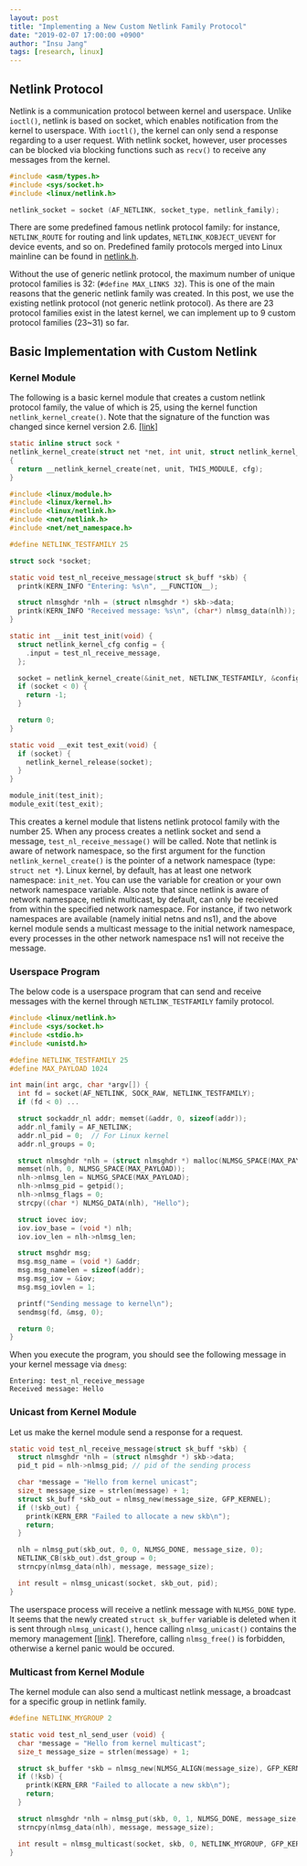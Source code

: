 ```yaml
---
layout: post
title: "Implementing a New Custom Netlink Family Protocol"
date: "2019-02-07 17:00:00 +0900"
author: "Insu Jang"
tags: [research, linux]
---
```


## Netlink Protocol

Netlink is a communication protocol between kernel and userspace.
Unlike `ioctl()`, netlink is based on socket, which enables notification from the kernel to userspace.
With `ioctl()`, the kernel can only send a response regarding to a user request.
With netlink socket, however, user processes can be blocked via blocking functions such as `recv()`
to receive any messages from the kernel.

```c
#include <asm/types.h>
#include <sys/socket.h>
#include <linux/netlink.h>

netlink_socket = socket (AF_NETLINK, socket_type, netlink_family);
```

There are some predefined famous netlink protocol family:
for instance, `NETLINK_ROUTE` for routing and link updates,
`NETLINK_KOBJECT_UEVENT` for device events, and so on.
Predefined family protocols merged into Linux mainline can be found in [netlink.h](https://elixir.bootlin.com/linux/latest/source/include/uapi/linux/netlink.h#L9).

Without the use of generic netlink protocol, the maximum number of unique protocol families is 32: (`#define MAX_LINKS 32`).
This is one of the main reasons that the generic netlink family was created.
In this post, we use the existing netlink protocol (not generic netlink protocol).
As there are 23 protocol families exist in the latest kernel, we can implement up to 9 custom protocol families (23~31) so far.

## Basic Implementation with Custom Netlink

### Kernel Module

The following is a basic kernel module that creates a custom netlink protocol family, the value of which is 25, using the kernel function `netlink_kernel_create()`.
Note that the signature of the function was changed since kernel version 2.6.
[\[link\]](https://elixir.bootlin.com/linux/latest/source/include/linux/netlink.h#L58)

```c
static inline struct sock *
netlink_kernel_create(struct net *net, int unit, struct netlink_kernel_cfg *cfg)
{
  return __netlink_kernel_create(net, unit, THIS_MODULE, cfg);
}
```

```c
#include <linux/module.h>
#include <linux/kernel.h>
#include <linux/netlink.h>
#include <net/netlink.h>
#include <net/net_namespace.h>

#define NETLINK_TESTFAMILY 25

struct sock *socket;

static void test_nl_receive_message(struct sk_buff *skb) {
  printk(KERN_INFO "Entering: %s\n", __FUNCTION__);

  struct nlmsghdr *nlh = (struct nlmsghdr *) skb->data;
  printk(KERN_INFO "Received message: %s\n", (char*) nlmsg_data(nlh));
}

static int __init test_init(void) {
  struct netlink_kernel_cfg config = {
    .input = test_nl_receive_message,
  };

  socket = netlink_kernel_create(&init_net, NETLINK_TESTFAMILY, &config);
  if (socket < 0) {
    return -1;
  }

  return 0;
}

static void __exit test_exit(void) {
  if (socket) {
    netlink_kernel_release(socket);
  }
}

module_init(test_init);
module_exit(test_exit);
```

This creates a kernel module that listens netlink protocol family with the number 25.
When any process creates a netlink socket and send a message, `test_nl_receive_message()` will be called.
Note that netlink is aware of network namespace, so the first argument for the function `netlink_kernel_create()` is the pointer of a network namespace (type: `struct net *`).
Linux kernel, by default, has at least one network namespace: `init_net`.
You can use the variable for creation or your own network namespace variable.
Also note that since netlink is aware of network namespace, netlink multicast, by default, can only be received from within the specified network namespace.
For instance, if two network namespaces are available (namely initial netns and ns1), and the above kernel module sends a multicast message to the initial network namespace, every processes in the other network namespace ns1 will not receive the message.

### Userspace Program

The below code is a userspace program that can send and receive messages with the kernel
through `NETLINK_TESTFAMILY` family protocol.

```c
#include <linux/netlink.h>
#include <sys/socket.h>
#include <stdio.h>
#include <unistd.h>

#define NETLINK_TESTFAMILY 25
#define MAX_PAYLOAD 1024

int main(int argc, char *argv[]) {
  int fd = socket(AF_NETLINK, SOCK_RAW, NETLINK_TESTFAMILY);
  if (fd < 0) ...

  struct sockaddr_nl addr; memset(&addr, 0, sizeof(addr));
  addr.nl_family = AF_NETLINK;
  addr.nl_pid = 0;  // For Linux kernel
  addr.nl_groups = 0;

  struct nlmsghdr *nlh = (struct nlmsghdr *) malloc(NLMSG_SPACE(MAX_PAYLOAD));
  memset(nlh, 0, NLMSG_SPACE(MAX_PAYLOAD));
  nlh->nlmsg_len = NLMSG_SPACE(MAX_PAYLOAD);
  nlh->nlmsg_pid = getpid();
  nlh->nlmsg_flags = 0;
  strcpy((char *) NLMSG_DATA(nlh), "Hello");

  struct iovec iov;
  iov.iov_base = (void *) nlh;
  iov.iov_len = nlh->nlmsg_len;

  struct msghdr msg;
  msg.msg_name = (void *) &addr;
  msg.msg_namelen = sizeof(addr);
  msg.msg_iov = &iov;
  msg.msg_iovlen = 1;

  printf("Sending message to kernel\n");
  sendmsg(fd, &msg, 0);

  return 0;
}

```

When you execute the program, you should see the following message in your kernel message via `dmesg`:

```
Entering: test_nl_receive_message
Received message: Hello
```

### Unicast from Kernel Module

Let us make the kernel module send a response for a request.

```c
static void test_nl_receive_message(struct sk_buff *skb) {
  struct nlmsghdr *nlh = (struct nlmsghdr *) skb->data;
  pid_t pid = nlh->nlmsg_pid; // pid of the sending process

  char *message = "Hello from kernel unicast";
  size_t message_size = strlen(message) + 1;
  struct sk_buff *skb_out = nlmsg_new(message_size, GFP_KERNEL);
  if (!skb_out) {
    printk(KERN_ERR "Failed to allocate a new skb\n");
    return;
  }

  nlh = nlmsg_put(skb_out, 0, 0, NLMSG_DONE, message_size, 0);
  NETLINK_CB(skb_out).dst_group = 0;
  strncpy(nlmsg_data(nlh), message, message_size);

  int result = nlmsg_unicast(socket, skb_out, pid);
}
```

The userspace process will receive a netlink message with `NLMSG_DONE` type.
It seems that the newly created `struct sk_buffer` variable is deleted
when it is sent through `nlmsg_unicast()`, hence calling `nlmsg_unicast()`
contains the memory management [\[link\]](https://stackoverflow.com/a/10138935).
Therefore, calling `nlmsg_free()` is forbidden, otherwise a kernel panic would be occured.

### Multicast from Kernel Module

The kernel module can also send a multicast netlink message, a broadcast for a specific group in netlink family.

```c
#define NETLINK_MYGROUP 2

static void test_nl_send_user (void) {
  char *message = "Hello from kernel multicast";
  size_t message_size = strlen(message) + 1;

  struct sk_buffer *skb = nlmsg_new(NLMSG_ALIGN(message_size), GFP_KERNEL);
  if (!ksb) {
    printk(KERN_ERR "Failed to allocate a new skb\n");
    return;
  }

  struct nlmsghdr *nlh = nlmsg_put(skb, 0, 1, NLMSG_DONE, message_size, 0);
  strncpy(nlmsg_data(nlh), message, message_size);

  int result = nlmsg_multicast(socket, skb, 0, NETLINK_MYGROUP, GFP_KERNEL);
}
```
